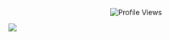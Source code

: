 

<p align="center"> <img src="https://komarev.com/ghpvc/?username=abisrc" alt="Profile Views" /> </p>  

<div align="left">
	<img src="https://discord.c99.nl/widget/theme-1/876264941399719956.png?v=1" />
</div>

